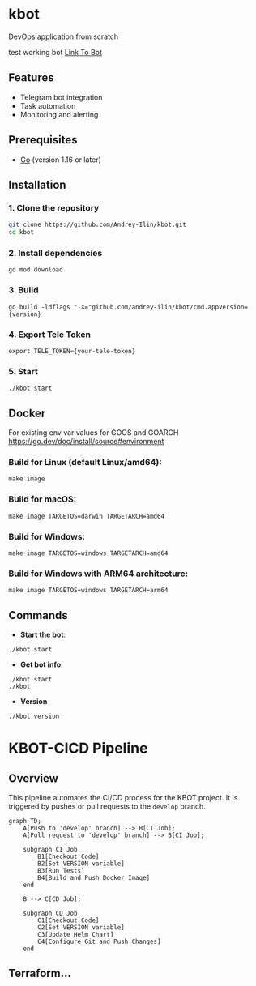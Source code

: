 # kbot
DevOps application from scratch

test working bot [Link To Bot](t.me/AndriiIlin_bot)

## Features
- Telegram bot integration
- Task automation
- Monitoring and alerting

## Prerequisites
- [Go](https://golang.org/doc/install) (version 1.16 or later)

## Installation

### 1. Clone the repository
```sh
git clone https://github.com/Andrey-Ilin/kbot.git
cd kbot
```

### 2. Install dependencies
```
go mod download
```

### 3. Build
```
go build -ldflags "-X="github.com/andrey-ilin/kbot/cmd.appVersion={version}
```
### 4. Export Tele Token
```
export TELE_TOKEN={your-tele-token}
```

### 5. Start
```
./kbot start
```

## Docker

For existing env var values for GOOS and GOARCH 
https://go.dev/doc/install/source#environment

### Build for Linux (default Linux/amd64):
```
make image
```

### Build for macOS:
```
make image TARGETOS=darwin TARGETARCH=amd64
```

### Build for Windows:
```
make image TARGETOS=windows TARGETARCH=amd64
```

### Build for Windows with ARM64 architecture:
```
make image TARGETOS=windows TARGETARCH=arm64
```

## Commands
- **Start the bot**: 
```
./kbot start
```
- **Get bot info**:   
```
./kbot start
./kbot
```
- **Version**
```
./kbot version
```

# KBOT-CICD Pipeline

## Overview

This pipeline automates the CI/CD process for the KBOT project. It is triggered by pushes or pull requests to the `develop` branch.

```mermaid
graph TD;
    A[Push to 'develop' branch] --> B[CI Job];
    A[Pull request to 'develop' branch] --> B[CI Job];
    
    subgraph CI Job
        B1[Checkout Code]
        B2[Set VERSION variable]
        B3[Run Tests]
        B4[Build and Push Docker Image]
    end

    B --> C[CD Job];

    subgraph CD Job
        C1[Checkout Code]
        C2[Set VERSION variable]
        C3[Update Helm Chart]
        C4[Configure Git and Push Changes]
    end
```

## Terraform...




